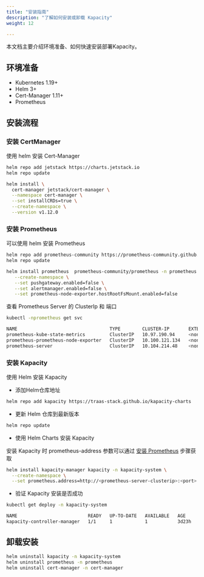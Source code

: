 ```yaml
---
title: "安装指南"
description: "了解如何安装或卸载 Kapacity"
weight: 12

---
```


本文档主要介绍环境准备、如何快速安装部署Kapacity。

## 环境准备

- Kubernetes 1.19+
- Helm 3+
- Cert-Manager 1.11+
- Prometheus

## 安装流程

### 安装 CertManager

使用 helm 安装 Cert-Manager

```bash
helm repo add jetstack https://charts.jetstack.io
helm repo update

helm install \
  cert-manager jetstack/cert-manager \
  --namespace cert-manager \
  --set installCRDs=true \
  --create-namespace \
  --version v1.12.0 
```

### 安装 Prometheus

可以使用 helm 安装 Prometheus

```bash
helm repo add prometheus-community https://prometheus-community.github.io/helm-charts
helm repo update

helm install prometheus  prometheus-community/prometheus -n prometheus  \
   --create-namespace \
   --set pushgateway.enabled=false \
   --set alertmanager.enabled=false \
   --set prometheus-node-exporter.hostRootFsMount.enabled=false
```

查看 Prometheus Server 的 ClusterIp 和 端口

```bash
kubectl -nprometheus get svc

NAME                                  TYPE        CLUSTER-IP       EXTERNAL-IP   PORT(S)    AGE
prometheus-kube-state-metrics         ClusterIP   10.97.190.94     <none>        8080/TCP   2d2h
prometheus-prometheus-node-exporter   ClusterIP   10.100.121.134   <none>        9100/TCP   2d2h
prometheus-server                     ClusterIP   10.104.214.48    <none>        80/TCP     2d2h
```

### 安装 Kapacity

使用 Helm 安装 Kapacity

- 添加Helm仓库地址

```bash
helm repo add kapacity https://traas-stack.github.io/kapacity-charts
```

- 更新 Helm 仓库到最新版本

```bash
helm repo update
```

- 使用 Helm Charts 安装 Kapacity

安装 Kapacity 时 prometheus-address 参数可以通过 [安装 Prometheus](#安装-prometheus) 步骤获取

```bash
helm install kapacity-manager kapacity -n kapacity-system \
  --create-namespace \
  --set prometheus.address=http://<prometheus-server-clusterip>:<port> 
```

- 验证 Kapacity 安装是否成功

```bash
kubectl get deploy -n kapacity-system

NAME                          READY   UP-TO-DATE   AVAILABLE   AGE
kapacity-controller-manager   1/1     1            1           3d23h
```

## 卸载安装

```bash
helm uninstall kapacity -n kapacity-system
helm uninstall prometheus -n prometheus
helm uninstall cert-manager -n cert-manager
```